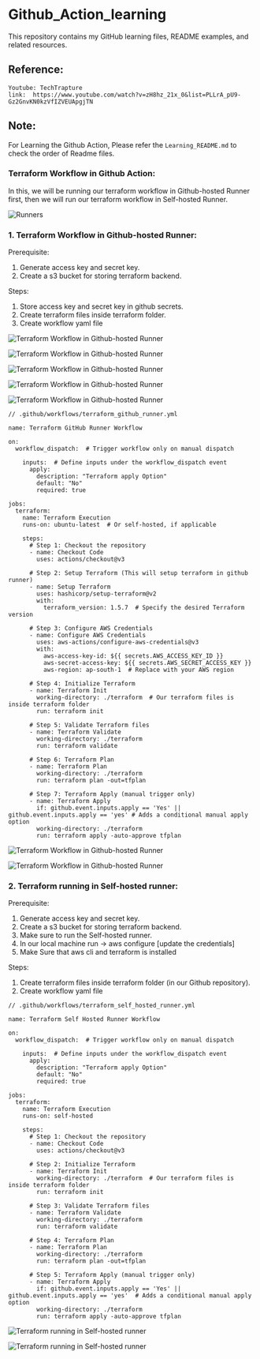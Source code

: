 # Github_Action_learning
This repository contains my GitHub learning files, README examples, and related resources.

## Reference:

```
Youtube: TechTrapture
link:  https://www.youtube.com/watch?v=zH8hz_21x_0&list=PLLrA_pU9-Gz2GnvKN0kzVfIZVEUApgjTN
```


## Note:

For Learning the Github Action, Please refer the `Learning_README.md` to check the order of Readme files.


### Terraform Workflow in Github Action:

In this, we will be running our terraform workflow in Github-hosted Runner first, then we will run our terraform workflow in Self-hosted Runner.



![Runners](./images/Runners.png)



### 1. Terraform Workflow in Github-hosted Runner:


Prerequisite:

1. Generate access key and secret key.
2. Create a s3 bucket for storing terraform backend.


Steps:

1. Store access key and secret key in github secrets.
2. Create terraform files inside terraform folder.
3. Create workflow yaml file






![Terraform Workflow in Github-hosted Runner](./images/terraform_github_runner_workflow.png)



![Terraform Workflow in Github-hosted Runner](./images/terraform_github_runner_workflow1.png)



![Terraform Workflow in Github-hosted Runner](./images/terraform_github_runner_workflow2.png)



![Terraform Workflow in Github-hosted Runner](./images/terraform_github_runner_workflow3.png)


![Terraform Workflow in Github-hosted Runner](./images/terraform_github_runner_workflow4.png)



```
// .github/workflows/terraform_github_runner.yml

name: Terraform GitHub Runner Workflow

on:
  workflow_dispatch:  # Trigger workflow only on manual dispatch

    inputs:  # Define inputs under the workflow_dispatch event
      apply:
        description: "Terraform apply Option"
        default: "No"
        required: true

jobs:
  terraform:
    name: Terraform Execution
    runs-on: ubuntu-latest  # Or self-hosted, if applicable

    steps:
      # Step 1: Checkout the repository
      - name: Checkout Code
        uses: actions/checkout@v3

      # Step 2: Setup Terraform (This will setup terraform in github runner)
      - name: Setup Terraform
        uses: hashicorp/setup-terraform@v2
        with:
          terraform_version: 1.5.7  # Specify the desired Terraform version

      # Step 3: Configure AWS Credentials
      - name: Configure AWS Credentials
        uses: aws-actions/configure-aws-credentials@v3
        with:
          aws-access-key-id: ${{ secrets.AWS_ACCESS_KEY_ID }}
          aws-secret-access-key: ${{ secrets.AWS_SECRET_ACCESS_KEY }}
          aws-region: ap-south-1  # Replace with your AWS region

      # Step 4: Initialize Terraform
      - name: Terraform Init
        working-directory: ./terraform  # Our terraform files is inside terraform folder
        run: terraform init

      # Step 5: Validate Terraform files
      - name: Terraform Validate
        working-directory: ./terraform
        run: terraform validate

      # Step 6: Terraform Plan
      - name: Terraform Plan
        working-directory: ./terraform
        run: terraform plan -out=tfplan

      # Step 7: Terraform Apply (manual trigger only)
      - name: Terraform Apply
        if: github.event.inputs.apply == 'Yes' || github.event.inputs.apply == 'yes' # Adds a conditional manual apply option
        working-directory: ./terraform
        run: terraform apply -auto-approve tfplan

```



![Terraform Workflow in Github-hosted Runner](./images/terraform_github_runner_workflow5.png)



![Terraform Workflow in Github-hosted Runner](./images/terraform_github_runner_workflow6.png)





### 2. Terraform running in Self-hosted runner:


Prerequisite:

1. Generate access key and secret key.
2. Create a s3 bucket for storing terraform backend.
3. Make sure to run the Self-hosted runner.
4. In our local machine run → aws configure   [update the credentials]
5. Make Sure that aws cli and terraform is installed 

Steps:

1. Create terraform files inside terraform folder (in our Github repository).
2. Create workflow yaml file



```
// .github/workflows/terraform_self_hosted_runner.yml

name: Terraform Self Hosted Runner Workflow

on:
  workflow_dispatch:  # Trigger workflow only on manual dispatch

    inputs:  # Define inputs under the workflow_dispatch event
      apply:
        description: "Terraform apply Option"
        default: "No"
        required: true

jobs:
  terraform:
    name: Terraform Execution
    runs-on: self-hosted  

    steps:
      # Step 1: Checkout the repository
      - name: Checkout Code
        uses: actions/checkout@v3

      # Step 2: Initialize Terraform
      - name: Terraform Init
        working-directory: ./terraform  # Our terraform files is inside terraform folder
        run: terraform init

      # Step 3: Validate Terraform files
      - name: Terraform Validate
        working-directory: ./terraform
        run: terraform validate

      # Step 4: Terraform Plan
      - name: Terraform Plan
        working-directory: ./terraform
        run: terraform plan -out=tfplan

      # Step 5: Terraform Apply (manual trigger only)
      - name: Terraform Apply
        if: github.event.inputs.apply == 'Yes' || github.event.inputs.apply == 'yes'  # Adds a conditional manual apply option
        working-directory: ./terraform
        run: terraform apply -auto-approve tfplan

```


![Terraform running in Self-hosted runner](./images/terraform_self_hosted_runner_workflow.png)



![Terraform running in Self-hosted runner](./images/terraform_self_hosted_runner_workflow1.png)